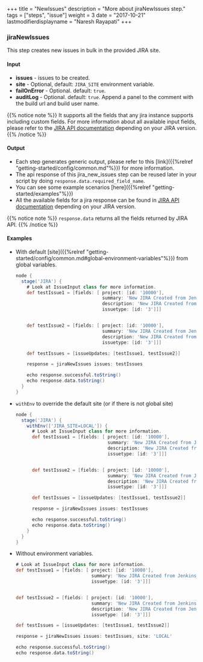 +++
title = "NewIssues"
description = "More about jiraNewIssues step."
tags = ["steps", "issue"]
weight = 3
date = "2017-10-21"
lastmodifierdisplayname = "Naresh Rayapati"
+++

### jiraNewIssues

This step creates new issues in bulk in the provided JIRA site.

#### Input

* **issues** - issues to be created.
* **site** - Optional, default: `JIRA_SITE` environment variable.
* **failOnError** - Optional. default: `true`.
* **auditLog** - Optional. default: `true`. Append a panel to the comment with the build url and build user name.

{{% notice note %}}
It supports all the fields that any jira instance supports including custom fields. For more information about all available input fields, please refer to the [JIRA API documentation](https://docs.atlassian.com/jira/REST/) depending on your JIRA version.
{{% /notice %}}

#### Output

* Each step generates generic output, please refer to this [link]({{%relref "getting-started/config/common.md"%}}) for more information.
* The api response of this jira_new_issues step can be reused later in your script by doing `response.data.required_field_name`.
* You can see some example scenarios [here]({{%relref "getting-started/examples"%}})
* All the available fields for a jira response can be found in [JIRA API documentation](https://docs.atlassian.com/jira/REST/) depending on your JIRA version.

{{% notice note %}}
`response.data` returns all the fields returned by JIRA API.
{{% /notice %}}

#### Examples

* With default [site]({{%relref "getting-started/config/common.md#global-environment-variables"%}}) from global variables.

    ```groovy
    node {
      stage('JIRA') {
        # Look at IssueInput class for more information.
        def testIssue1 = [fields: [ project: [id: '10000'],
                                    summary: 'New JIRA Created from Jenkins.',
                                    description: 'New JIRA Created from Jenkins.',
                                    issuetype: [id: '3']]]


        def testIssue2 = [fields: [ project: [id: '10000'],
                                    summary: 'New JIRA Created from Jenkins.',
                                    description: 'New JIRA Created from Jenkins.',
                                    issuetype: [id: '3']]]

        def testIssues = [issueUpdates: [testIssue1, testIssue2]]

        response = jiraNewIssues issues: testIssues

        echo response.successful.toString()
        echo response.data.toString()
      }
    }
    ```
* `withEnv` to override the default site (or if there is not global site)

    ```groovy
    node {
      stage('JIRA') {
        withEnv(['JIRA_SITE=LOCAL']) {
          # Look at IssueInput class for more information.
          def testIssue1 = [fields: [ project: [id: '10000'],
                                      summary: 'New JIRA Created from Jenkins.',
                                      description: 'New JIRA Created from Jenkins.',
                                      issuetype: [id: '3']]]


          def testIssue2 = [fields: [ project: [id: '10000'],
                                      summary: 'New JIRA Created from Jenkins.',
                                      description: 'New JIRA Created from Jenkins.',
                                      issuetype: [id: '3']]]

          def testIssues = [issueUpdates: [testIssue1, testIssue2]]

          response = jiraNewIssues issues: testIssues

          echo response.successful.toString()
          echo response.data.toString()
        }
      }
    }
    ```
* Without environment variables.

    ```groovy
    # Look at IssueInput class for more information.
    def testIssue1 = [fields: [ project: [id: '10000'],
                                summary: 'New JIRA Created from Jenkins.',
                                issuetype: [id: '3']]]


    def testIssue2 = [fields: [ project: [id: '10000'],
                                summary: 'New JIRA Created from Jenkins.',
                                description: 'New JIRA Created from Jenkins.',
                                issuetype: [id: '3']]]

    def testIssues = [issueUpdates: [testIssue1, testIssue2]]

    response = jiraNewIssues issues: testIssues, site: 'LOCAL'

    echo response.successful.toString()
    echo response.data.toString()
    ```
